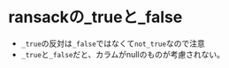 # ransackの_trueと_false
- `_true`の反対は`_false`ではなくて`not_true`なので注意
- `_true`と`_false`だと、カラムがnullのものが考慮されない。
